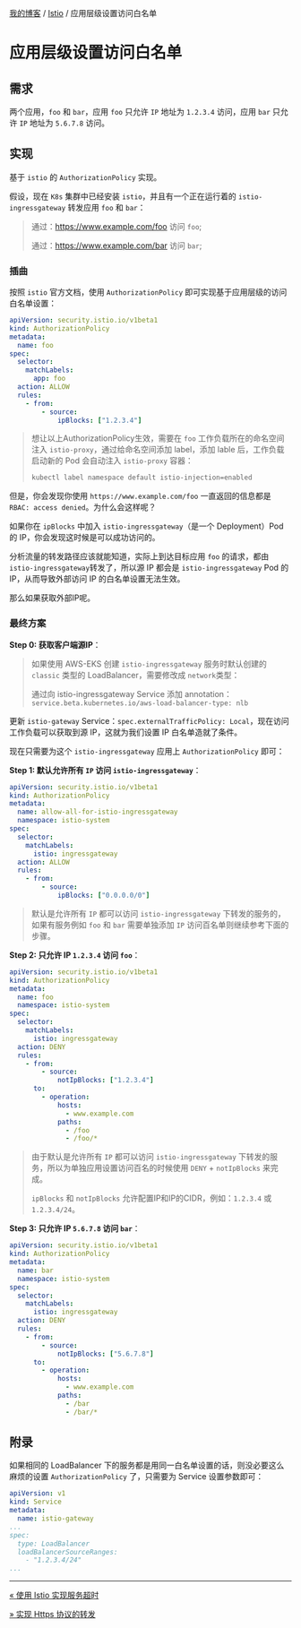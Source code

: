 [我的博客](../_index.md) / [Istio](_index.md) / 应用层级设置访问白名单

# 应用层级设置访问白名单

## 需求

两个应用，`foo` 和 `bar`，应用 `foo` 只允许 `IP` 地址为 `1.2.3.4` 访问，应用 `bar` 只允许 `IP` 地址为 `5.6.7.8` 访问。

## 实现

基于 `istio` 的 `AuthorizationPolicy` 实现。

假设，现在 `K8s` 集群中已经安装 `istio`，并且有一个正在运行着的 `istio-ingressgateway` 转发应用 `foo` 和 `bar`：

> 通过：<https://www.example.com/foo> 访问 `foo`;
>
> 通过：<https://www.example.com/bar> 访问 `bar`;

### 插曲

按照 `istio` 官方文档，使用 `AuthorizationPolicy` 即可实现基于应用层级的访问白名单设置：

```yaml
apiVersion: security.istio.io/v1beta1
kind: AuthorizationPolicy
metadata:
  name: foo
spec:
  selector:
    matchLabels:
      app: foo
  action: ALLOW
  rules:
    - from:
        - source:
            ipBlocks: ["1.2.3.4"]
```

> 想让以上AuthorizationPolicy生效，需要在 `foo` 工作负载所在的命名空间注入 `istio-proxy`，通过给命名空间添加 label，添加 lable 后，工作负载启动新的 Pod 会自动注入 `istio-proxy` 容器：
>
> ```bash
> kubectl label namespace default istio-injection=enabled
> ```

但是，你会发现你使用 `https://www.example.com/foo` 一直返回的信息都是 `RBAC: access denied`。为什么会这样呢？

如果你在 `ipBlocks` 中加入 `istio-ingressgateway`（是一个 Deployment）Pod 的 IP，你会发现这时候是可以成功访问的。

分析流量的转发路径应该就能知道，实际上到达目标应用 `foo` 的请求，都由`istio-ingressgateway`转发了，所以源 IP 都会是 `istio-ingressgateway` Pod 的 IP，从而导致外部访问 IP 的白名单设置无法生效。

那么如果获取外部IP呢。

### 最终方案

**Step 0: 获取客户端源IP**：

> 如果使用 AWS-EKS 创建 `istio-ingressgateway` 服务时默认创建的 `classic` 类型的 LoadBalancer，需要修改成 `network`类型：
>
> 通过向 istio-ingressgateway Service 添加 annotation：`service.beta.kubernetes.io/aws-load-balancer-type: nlb`

更新 `istio-gateway` Service：`spec.externalTrafficPolicy: Local`，现在访问工作负载可以获取到源 IP，这就为我们设置 IP 白名单造就了条件。

现在只需要为这个 `istio-ingressgateway` 应用上 `AuthorizationPolicy` 即可：

**Step 1: 默认允许所有 `IP` 访问 `istio-ingressgateway`**：

```yaml
apiVersion: security.istio.io/v1beta1
kind: AuthorizationPolicy
metadata:
  name: allow-all-for-istio-ingressgateway
  namespace: istio-system
spec:
  selector:
    matchLabels:
      istio: ingressgateway
  action: ALLOW
  rules:
    - from:
        - source:
            ipBlocks: ["0.0.0.0/0"]
```

> 默认是允许所有 `IP` 都可以访问 `istio-ingressgateway` 下转发的服务的，如果有服务例如 `foo` 和 `bar` 需要单独添加 `IP` 访问百名单则继续参考下面的步骤。

**Step 2: 只允许 IP `1.2.3.4` 访问 `foo`**：

```yaml
apiVersion: security.istio.io/v1beta1
kind: AuthorizationPolicy
metadata:
  name: foo
  namespace: istio-system
spec:
  selector:
    matchLabels:
      istio: ingressgateway
  action: DENY
  rules:
    - from:
        - source:
            notIpBlocks: ["1.2.3.4"]
      to:
        - operation:
            hosts:
              - www.example.com
            paths:
              - /foo
              - /foo/*
```

> 由于默认是允许所有 `IP` 都可以访问 `istio-ingressgateway` 下转发的服务，所以为单独应用设置访问百名的时候使用 `DENY` + `notIpBlocks` 来完成。
>
> `ipBlocks` 和 `notIpBlocks` 允许配置IP和IP的CIDR，例如：`1.2.3.4` 或 `1.2.3.4/24`。

**Step 3: 只允许 IP `5.6.7.8` 访问 `bar`**：

```yaml
apiVersion: security.istio.io/v1beta1
kind: AuthorizationPolicy
metadata:
  name: bar
  namespace: istio-system
spec:
  selector:
    matchLabels:
      istio: ingressgateway
  action: DENY
  rules:
    - from:
        - source:
            notIpBlocks: ["5.6.7.8"]
      to:
        - operation:
            hosts:
              - www.example.com
            paths:
              - /bar
              - /bar/*
```

## 附录

如果相同的 LoadBalancer 下的服务都是用同一白名单设置的话，则没必要这么麻烦的设置 `AuthorizationPolicy` 了，只需要为 Service 设置参数即可：

```yaml
apiVersion: v1
kind: Service
metadata:
  name: istio-gateway
...
spec:
  type: LoadBalancer
  loadBalancerSourceRanges:
    - "1.2.3.4/24"
...
```

---
[« 使用 Istio 实现服务超时](istio-timeout.md)

[» 实现 Https 协议的转发](tls-transform.md)
